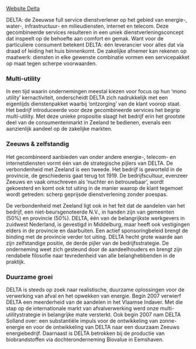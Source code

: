 [Website Delta](http://www.delta.nl)

DELTA: de Zeeuwse full service dienstverlener op het gebied van energie-, water-, infrastructuur- en milieudiensten, internet en telecom. Deze gecombineerde services resulteren in een uniek dienstverleningsconcept dat inspeelt op de behoefte aan comfort en gemak. Want voor de particuliere consument betekent DELTA: één leverancier voor alles dat via draad of leiding het huis binnenkomt. De zakelijke afnemer kan rekenen op maatwerk: diensten in elke gewenste combinatie vormen een servicepakket op maat tegen scherpe voorwaarden.

### Multi-utility
In een tijd waarin ondernemingen meestal kiezen voor focus op hun ‘mono utility’ kernactiviteit, onderscheidt DELTA zich nadrukkelijk met een eigentijds dienstenpakket waarbij ‘ontzorging’ van de klant voorop staat. Het bedrijf introduceerde voor deze gecombineerde services het begrip multi-utility. Met deze unieke propositie slaagt het bedrijf erin het grootste deel van de consumentenmarkt in Zeeland te bedienen, evenals een aanzienlijk aandeel op de zakelijke markten.

### Zeeuws & zelfstandig
Het gecombineerd aanbieden van onder andere energie-, telecom- en internetdiensten vormt één van de strategische pijlers van DELTA. De verbondenheid met Zeeland is een tweede. Het bedrijf is geworteld in de provincie, de geschiedenis gaat terug tot 1919. De bedrijfscultuur, evenzeer Zeeuws en vaak omschreven als ‘nuchter en betrouwbaar’, wordt gekoesterd en komt ook tot uiting in de manier waarop de klant tegemoet wordt getreden: scherp geprijsde dienstverlening zonder poespas.

De verbondenheid met Zeeland ligt ook in het feit dat de aandelen van het bedrijf, een niet-beursgenoteerde N.V., in handen zijn van gemeenten (50%) en provincie (50%). DELTA, één van de belangrijkste werkgevers in zuidwest Nederland, is gevestigd in Middelburg, maar heeft ook vestigingen elders in de provincie en daarbuiten. Een actief sponsoringbeleid brengt de binding met de provincie verder tot uiting. DELTA hecht grote waarde aan zijn zelfstandige positie, de derde pijler van de bedrijfsstrategie. De onderneming weet zich gesteund door de aandeelhouders en brengt zijn rendabele filosofie naar tevredenheid van alle belanghebbenden in de praktijk.

### Duurzame groei
DELTA is steeds op zoek naar realistische, duurzame oplossingen voor de verwerking van afval en het opwekken van energie. Begin 2007 verwierf DELTA een meerderheid van de aandelen in het Vlaamse Indaver. Met die stap op de internationale markt van afvalverwerking werd onze multi-utilitystrategie in belangrijke mate versterkt. Ook begin 2007 nam DELTA Solland over: een substantiële impuls voor de ontwikkeling van zonne-energie en voor de ontwikkeling van DELTA naar een duurzaam Zeeuws energiebedrijf. Daarnaast is DELTA betrokken bij de productie van biobrandstoffen via dochteronderneming Biovalue in Eemshaven.